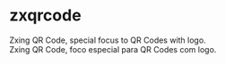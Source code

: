 # zxqrcode
Zxing QR Code, special focus to QR Codes with logo.<br/>
Zxing QR Code, foco especial para QR Codes com logo.
